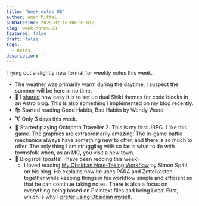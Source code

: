 ```yaml
---
title: 'Week notes 08'
author: Aman Mittal
pubDatetime: 2025-02-16T00:00:01Z
slug: week-notes-08
featured: false
draft: false
tags:
  - notes
description: ''
---
```


<!-- vale off -->

Trying out a slightly new format for weekly notes this week.

- The weather was primarily warm during the daytime; I suspect the summer will be here in no time.
- 📝 I [shared](https://amanhimself.dev/blog/dual-shiki-themes-with-astro/) how easy it is to set up dual Shiki themes for code blocks in an Astro blog. This is also something I implemented on my blog recently.
- 📚 Started reading Good Habits, Bad Habits by Wendy Wood.
- 🏋️ Only 3 days this week.
- 👾 Started playing Octopath Traveller 2. This is my first JRPG. I like this game. The graphics are extraordinarily amazing! The in-game battle mechanics always have something new to offer, and there is so much to offer. The only thing I am struggling with so far is what to do with townsfolk when, as an MC, you visit a new town.
- 🔗 Blogsroll (post(s) I have been redding this week)
  - I loved reading [My Obsidian Note-Taking Workflow](https://www.ssp.sh/blog/obsidian-note-taking-workflow/) by Simon Späti on his blog. He explains how he uses PARA and Zettelkasten together while keeping things in his workflow simple and efficient so that he can continue taking notes. There is also a focus on everything being based on Plaintext files and being Local First, which is why I [prefer using Obsidian myself](/tags/obsidian/).

<!-- vale on -->
